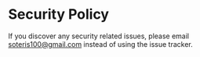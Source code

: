 # Security Policy

If you discover any security related issues, please email soteris100@gmail.com instead of using the issue tracker.
